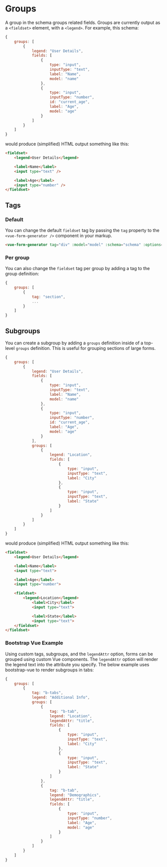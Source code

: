 # Groups

A group in the schema groups related fields. Groups are currently output as a `<fieldset>` element, with a `<legend>`. For example, this schema:

```js
{
    groups: [
        {
            legend: "User Details",
            fields: [
                {
                    type: "input",
                    inputType: "text",
                    label: "Name",
                    model: "name"
                },
                {
                    type: "input",
                    inputType: "number",
                    id: "current_age",
                    label: "Age",
                    model: "age"
                }
            ]
        }
    ]
}
```

would produce (simplified) HTML output something like this:

```html
<fieldset>
    <legend>User Details</legend>

    <label>Name</label>
    <input type="text" />

    <label>Age</label>
    <input type="number" />
</fieldset>
```

## Tags

### Default

You can change the default `fieldset` tag by passing the `tag` property to the `<vue-form-generator />` component in your markup.

```html
<vue-form-generator tag="div" :model="model" :schema="schema" :options="options"></vue-form-generator>
```

### Per group

You can also change the `fieldset` tag per group by adding a tag to the group definition:

```js
{
    groups: [
        {
            tag: "section",
            ...
        }
    ]
}
```

## Subgroups

You can create a subgroup by adding a `groups` definition inside of a top-level `groups` definition. This is useful for grouping sections of large forms.

```js
{
    groups: [
        {
            legend: "User Details",
            fields: [
                {
                    type: "input",
                    inputType: "text",
                    label: "Name",
                    model: "name"
                },
                {
                    type: "input",
                    inputType: "number",
                    id: "current_age",
                    label: "Age",
                    model: "age"
                }
            ],
            groups: [
                {
                    legend: "Location",
                    fields: [
                        {
                            type: "input",
                            inputType: "text",
                            label: "City"
                        },
                        {
                            type: "input",
                            inputType: "text",
                            label: "State"
                        }
                    ]
                }
            ]
        }
    ]
}
```

would produce (simplified) HTML output something like this:

```html
<fieldset>
    <legend>User Details</legend>

    <label>Name</label>
    <input type="text">

    <label>Age</label>
    <input type="number">

    <fieldset>
        <legend>Location</legend>
            <label>City</label>
            <input type="text">

            <label>State</label>
            <input type="text">
    </fieldset>
</fieldset>
```

### Bootstrap Vue Example

Using custom tags, subgroups, and the `legendAttr` option, forms can be grouped using custom Vue components. The `legendAttr` option will render the legend text into the attribute you specify. The below example uses bootstrap-vue to render subgroups in tabs:

```js
{
    groups: [
        {
            tag: "b-tabs",
            legend: "Additional Info",
            groups: [
                {
                    tag: "b-tab",
                    legend: "Location",
                    legendAttr: "title",
                    fields: [
                        {
                            type: "input",
                            inputType: "text",
                            label: "City"
                        },
                        {
                            type: "input",
                            inputType: "text",
                            label: "State"
                        }
                    ]
                },
                {
                    tag: "b-tab",
                    legend: "Demographics",
                    legendAttr: "title",
                    fields: [
                        {
                            type: "input",
                            inputType: "number",
                            label: "Age",
                            model: "age"
                        }
                    ]
                }
            ]
        }
    ]
}
```
